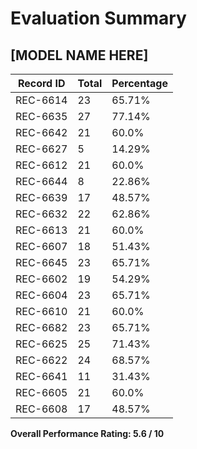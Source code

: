 # Evaluation Summary

## [MODEL NAME HERE]

| Record ID | Total | Percentage |
|-----------|-------|-------------|
| REC-6614 | 23 | 65.71% |
| REC-6635 | 27 | 77.14% |
| REC-6642 | 21 | 60.0% |
| REC-6627 | 5 | 14.29% |
| REC-6612 | 21 | 60.0% |
| REC-6644 | 8 | 22.86% |
| REC-6639 | 17 | 48.57% |
| REC-6632 | 22 | 62.86% |
| REC-6613 | 21 | 60.0% |
| REC-6607 | 18 | 51.43% |
| REC-6645 | 23 | 65.71% |
| REC-6602 | 19 | 54.29% |
| REC-6604 | 23 | 65.71% |
| REC-6610 | 21 | 60.0% |
| REC-6682 | 23 | 65.71% |
| REC-6625 | 25 | 71.43% |
| REC-6622 | 24 | 68.57% |
| REC-6641 | 11 | 31.43% |
| REC-6605 | 21 | 60.0% |
| REC-6608 | 17 | 48.57% |

**Overall Performance Rating: 5.6 / 10**
